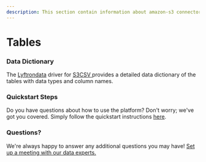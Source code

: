 ```yaml
---
description: This section contain information about amazon-s3 connector tables information
---
```


# Tables

### Data Dictionary

The [Lyftrondata](https://www.lyftrondata.com/) driver for [S3CSV](https://lyftron.com/source/data-migration-from-amazon-s3-to-snowflake-google-bigquery-amazon-redshift-and-azure-sql-database/)[ ](https://www.lyftrondata.com/integration/amazon-s3/)provides a detailed data dictionary of the tables with data types and column names.

### Quickstart Steps

Do you have questions about how to use the platform? Don't worry; we've got you covered. Simply follow the quickstart instructions [here](../../amazon-s3-2/).

### Questions? <a href="#questions" id="questions"></a>

We're always happy to answer any additional questions you may have! [Set up a meeting with our data experts.](https://www.lyftrondata.com/book-a-meeting/)
